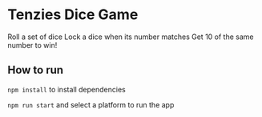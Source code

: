 # Tenzies Dice Game

Roll a set of dice
Lock a dice when its number matches
Get 10 of the same number to win!

## How to run

`npm install` to install dependencies

`npm run start` and select a platform to run the app
